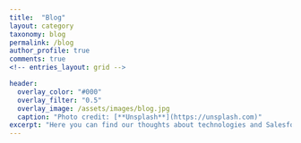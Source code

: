 ```yaml
---
title:  "Blog"
layout: category
taxonomy: blog
permalink: /blog
author_profile: true
comments: true
<!-- entries_layout: grid -->

header:
  overlay_color: "#000"
  overlay_filter: "0.5"
  overlay_image: /assets/images/blog.jpg
  caption: "Photo credit: [**Unsplash**](https://unsplash.com)"
excerpt: "Here you can find our thoughts about technologies and Salesforce development"
---
```

